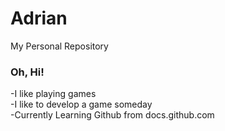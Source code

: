 # Adrian
My Personal Repository

### Oh, Hi!

-I like playing games <br/>
-I like to develop a game someday <br/>
-Currently Learning Github from docs.github.com
